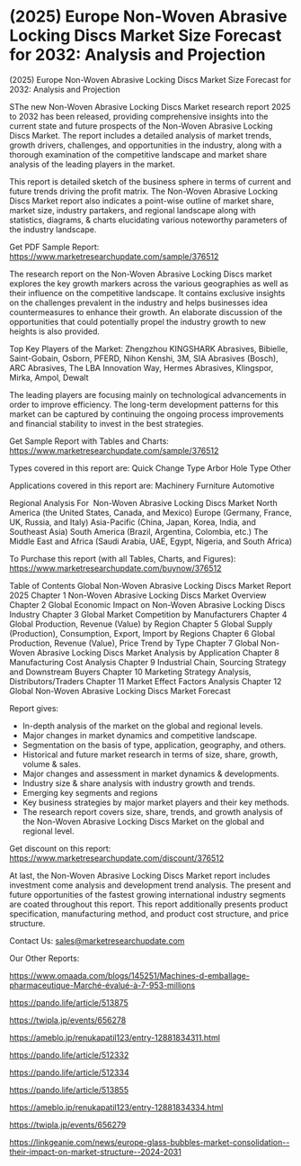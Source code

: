 # (2025) Europe Non-Woven Abrasive Locking Discs Market Size Forecast for 2032: Analysis and Projection
 (2025) Europe Non-Woven Abrasive Locking Discs Market Size Forecast for 2032: Analysis and Projection

SThe new Non-Woven Abrasive Locking Discs Market research report 2025 to 2032 has been released, providing comprehensive insights into the current state and future prospects of the Non-Woven Abrasive Locking Discs Market. The report includes a detailed analysis of market trends, growth drivers, challenges, and opportunities in the industry, along with a thorough examination of the competitive landscape and market share analysis of the leading players in the market.

This report is detailed sketch of the business sphere in terms of current and future trends driving the profit matrix. The Non-Woven Abrasive Locking Discs Market report also indicates a point-wise outline of market share, market size, industry partakers, and regional landscape along with statistics, diagrams, & charts elucidating various noteworthy parameters of the industry landscape.

Get PDF Sample Report: https://www.marketresearchupdate.com/sample/376512

The research report on the Non-Woven Abrasive Locking Discs market explores the key growth markers across the various geographies as well as their influence on the competitive landscape. It contains exclusive insights on the challenges prevalent in the industry and helps businesses idea countermeasures to enhance their growth. An elaborate discussion of the opportunities that could potentially propel the industry growth to new heights is also provided.

Top Key Players of the Market:
Zhengzhou KINGSHARK Abrasives, Bibielle, Saint-Gobain, Osborn, PFERD, Nihon Kenshi, 3M, SIA Abrasives (Bosch), ARC Abrasives, The LBA Innovation Way, Hermes Abrasives, Klingspor, Mirka, Ampol, Dewalt


The leading players are focusing mainly on technological advancements in order to improve efficiency. The long-term development patterns for this market can be captured by continuing the ongoing process improvements and financial stability to invest in the best strategies.

Get Sample Report with Tables and Charts: https://www.marketresearchupdate.com/sample/376512

Types covered in this report are:
Quick Change Type
Arbor Hole Type
Other


Applications covered in this report are:
Machinery
Furniture
Automotive


Regional Analysis For  Non-Woven Abrasive Locking Discs Market
North America (the United States, Canada, and Mexico)
Europe (Germany, France, UK, Russia, and Italy)
Asia-Pacific (China, Japan, Korea, India, and Southeast Asia)
South America (Brazil, Argentina, Colombia, etc.)
The Middle East and Africa (Saudi Arabia, UAE, Egypt, Nigeria, and South Africa)

To Purchase this report (with all Tables, Charts, and Figures): https://www.marketresearchupdate.com/buynow/376512

Table of Contents
Global Non-Woven Abrasive Locking Discs Market Report 2025
Chapter 1 Non-Woven Abrasive Locking Discs Market Overview
Chapter 2 Global Economic Impact on Non-Woven Abrasive Locking Discs Industry
Chapter 3 Global Market Competition by Manufacturers
Chapter 4 Global Production, Revenue (Value) by Region
Chapter 5 Global Supply (Production), Consumption, Export, Import by Regions
Chapter 6 Global Production, Revenue (Value), Price Trend by Type
Chapter 7 Global Non-Woven Abrasive Locking Discs Market Analysis by Application
Chapter 8 Manufacturing Cost Analysis
Chapter 9 Industrial Chain, Sourcing Strategy and Downstream Buyers
Chapter 10 Marketing Strategy Analysis, Distributors/Traders
Chapter 11 Market Effect Factors Analysis
Chapter 12 Global Non-Woven Abrasive Locking Discs Market Forecast

Report gives:

- In-depth analysis of the market on the global and regional levels.
- Major changes in market dynamics and competitive landscape.
- Segmentation on the basis of type, application, geography, and others.
- Historical and future market research in terms of size, share, growth, volume & sales.
- Major changes and assessment in market dynamics & developments.
- Industry size & share analysis with industry growth and trends.
- Emerging key segments and regions
- Key business strategies by major market players and their key methods.
- The research report covers size, share, trends, and growth analysis of the Non-Woven Abrasive Locking Discs Market on the global and regional level.

Get discount on this report: https://www.marketresearchupdate.com/discount/376512

At last, the Non-Woven Abrasive Locking Discs Market report includes investment come analysis and development trend analysis. The present and future opportunities of the fastest growing international industry segments are coated throughout this report. This report additionally presents product specification, manufacturing method, and product cost structure, and price structure.

Contact Us:
sales@marketresearchupdate.com

Our Other Reports:

https://www.omaada.com/blogs/145251/Machines-d-emballage-pharmaceutique-Marché-évalué-à-7-953-millions

https://pando.life/article/513875

https://twipla.jp/events/656278

https://ameblo.jp/renukapatil123/entry-12881834311.html

https://pando.life/article/512332

https://pando.life/article/512334

https://pando.life/article/513855

https://ameblo.jp/renukapatil123/entry-12881834334.html

https://twipla.jp/events/656279

https://linkgeanie.com/news/europe-glass-bubbles-market-consolidation--their-impact-on-market-structure--2024-2031
